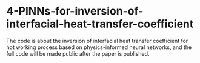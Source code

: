 # 4-PINNs-for-inversion-of-interfacial-heat-transfer-coefficient
The code is about the inversion of interfacial heat transfer coefficient for hot working process based on physics-informed neural networks, and the full code will be made public after the paper is published.
